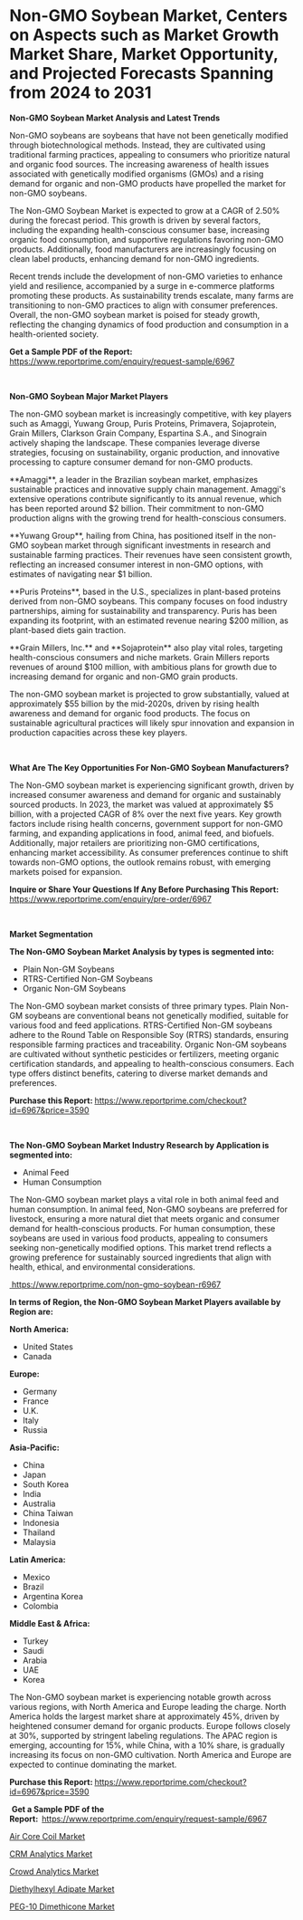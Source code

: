 <p><h1>Non-GMO Soybean Market, Centers on Aspects such as Market Growth Market Share, Market Opportunity, and Projected Forecasts Spanning from 2024 to 2031</h1></p><p><strong>Non-GMO Soybean Market Analysis and Latest Trends</strong></p>
<p><p>Non-GMO soybeans are soybeans that have not been genetically modified through biotechnological methods. Instead, they are cultivated using traditional farming practices, appealing to consumers who prioritize natural and organic food sources. The increasing awareness of health issues associated with genetically modified organisms (GMOs) and a rising demand for organic and non-GMO products have propelled the market for non-GMO soybeans.</p><p>The Non-GMO Soybean Market is expected to grow at a CAGR of 2.50% during the forecast period. This growth is driven by several factors, including the expanding health-conscious consumer base, increasing organic food consumption, and supportive regulations favoring non-GMO products. Additionally, food manufacturers are increasingly focusing on clean label products, enhancing demand for non-GMO ingredients. </p><p>Recent trends include the development of non-GMO varieties to enhance yield and resilience, accompanied by a surge in e-commerce platforms promoting these products. As sustainability trends escalate, many farms are transitioning to non-GMO practices to align with consumer preferences. Overall, the non-GMO soybean market is poised for steady growth, reflecting the changing dynamics of food production and consumption in a health-oriented society.</p></p>
<p><strong>Get a Sample PDF of the Report:&nbsp;</strong> <a href="https://www.reportprime.com/enquiry/request-sample/6967">https://www.reportprime.com/enquiry/request-sample/6967</a></p>
<p>&nbsp;</p>
<p><strong>Non-GMO Soybean Major Market Players</strong></p>
<p><p>The non-GMO soybean market is increasingly competitive, with key players such as Amaggi, Yuwang Group, Puris Proteins, Primavera, Sojaprotein, Grain Millers, Clarkson Grain Company, Espartina S.A., and Sinograin actively shaping the landscape. These companies leverage diverse strategies, focusing on sustainability, organic production, and innovative processing to capture consumer demand for non-GMO products.</p><p>**Amaggi**, a leader in the Brazilian soybean market, emphasizes sustainable practices and innovative supply chain management. Amaggi's extensive operations contribute significantly to its annual revenue, which has been reported around $2 billion. Their commitment to non-GMO production aligns with the growing trend for health-conscious consumers.</p><p>**Yuwang Group**, hailing from China, has positioned itself in the non-GMO soybean market through significant investments in research and sustainable farming practices. Their revenues have seen consistent growth, reflecting an increased consumer interest in non-GMO options, with estimates of navigating near $1 billion.</p><p>**Puris Proteins**, based in the U.S., specializes in plant-based proteins derived from non-GMO soybeans. This company focuses on food industry partnerships, aiming for sustainability and transparency. Puris has been expanding its footprint, with an estimated revenue nearing $200 million, as plant-based diets gain traction.</p><p>**Grain Millers, Inc.** and **Sojaprotein** also play vital roles, targeting health-conscious consumers and niche markets. Grain Millers reports revenues of around $100 million, with ambitious plans for growth due to increasing demand for organic and non-GMO grain products.</p><p>The non-GMO soybean market is projected to grow substantially, valued at approximately $55 billion by the mid-2020s, driven by rising health awareness and demand for organic food products. The focus on sustainable agricultural practices will likely spur innovation and expansion in production capacities across these key players.</p></p>
<p>&nbsp;</p>
<p><strong>What Are The Key Opportunities For Non-GMO Soybean Manufacturers?</strong></p>
<p><p>The Non-GMO soybean market is experiencing significant growth, driven by increased consumer awareness and demand for organic and sustainably sourced products. In 2023, the market was valued at approximately $5 billion, with a projected CAGR of 8% over the next five years. Key growth factors include rising health concerns, government support for non-GMO farming, and expanding applications in food, animal feed, and biofuels. Additionally, major retailers are prioritizing non-GMO certifications, enhancing market accessibility. As consumer preferences continue to shift towards non-GMO options, the outlook remains robust, with emerging markets poised for expansion.</p></p>
<p><strong>Inquire or Share Your Questions If Any Before Purchasing This Report:</strong> <a href="https://www.reportprime.com/enquiry/pre-order/6967">https://www.reportprime.com/enquiry/pre-order/6967</a></p>
<p>&nbsp;</p>
<p><strong>Market Segmentation</strong></p>
<p><strong>The Non-GMO Soybean Market Analysis by types is segmented into:</strong></p>
<p><ul><li>Plain Non-GM Soybeans</li><li>RTRS-Certified Non-GM Soybeans</li><li>Organic Non-GM Soybeans</li></ul></p>
<p><p>The Non-GMO soybean market consists of three primary types. Plain Non-GM soybeans are conventional beans not genetically modified, suitable for various food and feed applications. RTRS-Certified Non-GM soybeans adhere to the Round Table on Responsible Soy (RTRS) standards, ensuring responsible farming practices and traceability. Organic Non-GM soybeans are cultivated without synthetic pesticides or fertilizers, meeting organic certification standards, and appealing to health-conscious consumers. Each type offers distinct benefits, catering to diverse market demands and preferences.</p></p>
<p><strong>Purchase this Report:&nbsp;</strong><a href="https://www.reportprime.com/checkout?id=6967&price=3590">https://www.reportprime.com/checkout?id=6967&price=3590</a></p>
<p>&nbsp;</p>
<p><strong>The Non-GMO Soybean Market Industry Research by Application is segmented into:</strong></p>
<p><ul><li>Animal Feed</li><li>Human Consumption</li></ul></p>
<p><p>The Non-GMO soybean market plays a vital role in both animal feed and human consumption. In animal feed, Non-GMO soybeans are preferred for livestock, ensuring a more natural diet that meets organic and consumer demand for health-conscious products. For human consumption, these soybeans are used in various food products, appealing to consumers seeking non-genetically modified options. This market trend reflects a growing preference for sustainably sourced ingredients that align with health, ethical, and environmental considerations.</p></p>
<p><a href="https://www.reportprime.com/non-gmo-soybean-r6967">&nbsp;https://www.reportprime.com/non-gmo-soybean-r6967</a></p>
<p><strong>In terms of Region, the Non-GMO Soybean Market Players available by Region are:</strong></p>
<p>
    <p> <strong> North America: </strong>
        <ul>
            <li>United States</li>
            <li>Canada</li>
        </ul>
        </p> 
    <p> <strong> Europe: </strong>
        <ul>
            <li>Germany</li>
            <li>France</li>
            <li>U.K.</li>
            <li>Italy</li>
            <li>Russia</li>
        </ul>
        </p> 
    <p> <strong> Asia-Pacific: </strong>
        <ul>
            <li>China</li>
            <li>Japan</li>
            <li>South Korea</li>
            <li>India</li>
            <li>Australia</li>
            <li>China Taiwan</li>
            <li>Indonesia</li>
            <li>Thailand</li>
            <li>Malaysia</li>
        </ul>
        </p> 
    <p> <strong> Latin America: </strong>
        <ul>
            <li>Mexico</li>
            <li>Brazil</li>
            <li>Argentina Korea</li>
            <li>Colombia</li>
        </ul>
        </p> 
    <p> <strong> Middle East & Africa: </strong>
        <ul>
            <li>Turkey</li>
            <li>Saudi</li>
            <li>Arabia</li>
            <li>UAE</li>
            <li>Korea</li>
        </ul>
    </p>
    </p>
<p><p>The Non-GMO soybean market is experiencing notable growth across various regions, with North America and Europe leading the charge. North America holds the largest market share at approximately 45%, driven by heightened consumer demand for organic products. Europe follows closely at 30%, supported by stringent labeling regulations. The APAC region is emerging, accounting for 15%, while China, with a 10% share, is gradually increasing its focus on non-GMO cultivation. North America and Europe are expected to continue dominating the market.</p></p>
<p><strong>Purchase this Report: </strong><a href="https://www.reportprime.com/checkout?id=6967&price=3590">https://www.reportprime.com/checkout?id=6967&price=3590</a></p>
<p>&nbsp;<strong>Get a Sample PDF of the Report:&nbsp;&nbsp;</strong><a href="https://www.reportprime.com/enquiry/request-sample/6967">https://www.reportprime.com/enquiry/request-sample/6967</a></p>
<p><strong></strong></p>
<p><p><a href="https://www.linkedin.com/pulse/market-dynamics-future-trends-global-air-core-coil-sector-hdqzf?trackingId=f41UAQghQ0aXax81H7TDhQ%3D%3D">Air Core Coil Market</a></p><p><a href="https://medium.com/@luke.wilson7856/global-crm-analytics-market-focus-on-application-end-use-industry-type-equipment-and-region-171f0b18d933">CRM Analytics Market</a></p><p><a href="https://medium.com/@luke.wilson7856/global-crowd-analytics-market-analysis-key-market-trends-and-future-projections-2024-2031-ae50c71ea763">Crowd Analytics Market</a></p><p><a href="https://issuu.com/reportprime-2/docs/diethylhexyl-adipate-market-size-20_766bcf687c1ec0">Diethylhexyl Adipate Market</a></p><p><a href="https://issuu.com/reportprime-2/docs/peg-10-dimethicone-market-size-2030_0908f5d7876d57">PEG-10 Dimethicone Market</a></p></p>